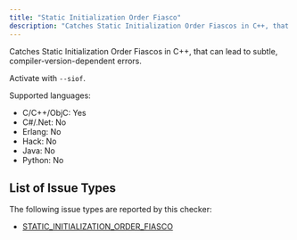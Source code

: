 ```yaml
---
title: "Static Initialization Order Fiasco"
description: "Catches Static Initialization Order Fiascos in C++, that can lead to subtle, compiler-version-dependent errors."
---
```


Catches Static Initialization Order Fiascos in C++, that can lead to subtle, compiler-version-dependent errors.

Activate with `--siof`.

Supported languages:
- C/C++/ObjC: Yes
- C#/.Net: No
- Erlang: No
- Hack: No
- Java: No
- Python: No



## List of Issue Types

The following issue types are reported by this checker:
- [STATIC_INITIALIZATION_ORDER_FIASCO](/docs/all-issue-types#static_initialization_order_fiasco)
